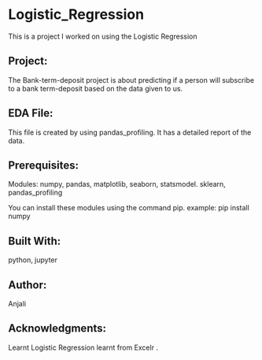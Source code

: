 # Logistic_Regression
 This is a project I worked on using the Logistic Regression

## Project:
The Bank-term-deposit project is about predicting if a person will subscribe to a bank term-deposit based on the data given to us.

## EDA File:
This file is created by using pandas_profiling. It has a detailed report of the data.

## Prerequisites:
Modules: numpy, pandas, matplotlib, seaborn, statsmodel. sklearn, pandas_profiling

You can install these modules using the command pip. example: pip install numpy

## Built With:
python, jupyter

## Author:
Anjali

## Acknowledgments:
Learnt Logistic Regression learnt  from Excelr .
